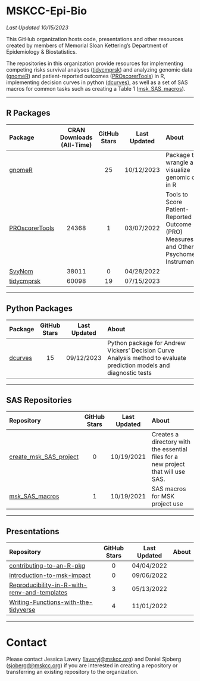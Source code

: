 <!-- README.md is generated from README.Rmd. Please edit that file -->

# **MSKCC-Epi-Bio**

*Last Updated 10/15/2023*

This GitHub organization hosts code, presentations and other resources
created by members of Memorial Sloan Kettering’s Department of
Epidemiology & Biostatistics.

The repositories in this organization provide resources for implementing
competing risks survival analyses
([tidycmprsk](https://github.com/MSKCC-Epi-Bio/tidycmprsk)) and
analyzing genomic data
([gnomeR](https://github.com/MSKCC-Epi-Bio/gnomeR)) and patient-reported
outcomes
([PROscorerTools](https://github.com/MSKCC-Epi-Bio/PROscorerTools)) in
R, implementing decision curves in python
([dcurves](https://github.com/MSKCC-Epi-Bio/dcurves)), as well as a set
of SAS macros for common tasks such as creating a Table 1
([msk\_SAS\_macros](https://github.com/MSKCC-Epi-Bio/msk_SAS_macros)).

------------------------------------------------------------------------

## **R Packages**

<table>
<colgroup>
<col style="width: 9%" />
<col style="width: 16%" />
<col style="width: 8%" />
<col style="width: 8%" />
<col style="width: 56%" />
</colgroup>
<thead>
<tr class="header">
<th style="text-align: left;">Package</th>
<th style="text-align: center;">CRAN Downloads (All-Time)</th>
<th style="text-align: center;">GitHub Stars</th>
<th style="text-align: center;">Last Updated</th>
<th style="text-align: left;">About</th>
</tr>
</thead>
<tbody>
<tr class="odd">
<td style="text-align: left;"><a
href="https://github.com/MSKCC-Epi-Bio/gnomeR">gnomeR</a></td>
<td style="text-align: center;"></td>
<td style="text-align: center;">25</td>
<td style="text-align: center;">10/12/2023</td>
<td style="text-align: left;">Package to wrangle and visualize genomic
data in R</td>
</tr>
<tr class="even">
<td style="text-align: left;"><a
href="https://github.com/MSKCC-Epi-Bio/PROscorerTools">PROscorerTools</a></td>
<td style="text-align: center;">24368</td>
<td style="text-align: center;">1</td>
<td style="text-align: center;">03/07/2022</td>
<td style="text-align: left;">Tools to Score Patient-Reported Outcome
(PRO) Measures and Other Psychometric Instruments</td>
</tr>
<tr class="odd">
<td style="text-align: left;"><a
href="https://github.com/MSKCC-Epi-Bio/SvyNom">SvyNom</a></td>
<td style="text-align: center;">38011</td>
<td style="text-align: center;">0</td>
<td style="text-align: center;">04/28/2022</td>
<td style="text-align: left;"></td>
</tr>
<tr class="even">
<td style="text-align: left;"><a
href="https://github.com/MSKCC-Epi-Bio/tidycmprsk">tidycmprsk</a></td>
<td style="text-align: center;">60098</td>
<td style="text-align: center;">19</td>
<td style="text-align: center;">07/15/2023</td>
<td style="text-align: left;"></td>
</tr>
</tbody>
</table>

------------------------------------------------------------------------

## **Python Packages**

<table>
<colgroup>
<col style="width: 5%" />
<col style="width: 9%" />
<col style="width: 9%" />
<col style="width: 76%" />
</colgroup>
<thead>
<tr class="header">
<th style="text-align: left;">Package</th>
<th style="text-align: center;">GitHub Stars</th>
<th style="text-align: center;">Last Updated</th>
<th style="text-align: left;">About</th>
</tr>
</thead>
<tbody>
<tr class="odd">
<td style="text-align: left;"><a
href="https://github.com/MSKCC-Epi-Bio/dcurves">dcurves</a></td>
<td style="text-align: center;">15</td>
<td style="text-align: center;">09/12/2023</td>
<td style="text-align: left;">Python package for Andrew Vickers’
Decision Curve Analysis method to evaluate prediction models and
diagnostic tests</td>
</tr>
</tbody>
</table>

------------------------------------------------------------------------

## **SAS Repositories**

<table>
<colgroup>
<col style="width: 17%" />
<col style="width: 10%" />
<col style="width: 10%" />
<col style="width: 61%" />
</colgroup>
<thead>
<tr class="header">
<th style="text-align: left;">Repository</th>
<th style="text-align: center;">GitHub Stars</th>
<th style="text-align: center;">Last Updated</th>
<th style="text-align: left;">About</th>
</tr>
</thead>
<tbody>
<tr class="odd">
<td style="text-align: left;"><a
href="https://github.com/MSKCC-Epi-Bio/create_msk_SAS_project">create_msk_SAS_project</a></td>
<td style="text-align: center;">0</td>
<td style="text-align: center;">10/19/2021</td>
<td style="text-align: left;">Creates a directory with the essential
files for a new project that will use SAS.</td>
</tr>
<tr class="even">
<td style="text-align: left;"><a
href="https://github.com/MSKCC-Epi-Bio/msk_SAS_macros">msk_SAS_macros</a></td>
<td style="text-align: center;">1</td>
<td style="text-align: center;">10/19/2021</td>
<td style="text-align: left;">SAS macros for MSK project use</td>
</tr>
</tbody>
</table>

------------------------------------------------------------------------

## **Presentations**

<table>
<colgroup>
<col style="width: 56%" />
<col style="width: 17%" />
<col style="width: 17%" />
<col style="width: 7%" />
</colgroup>
<thead>
<tr class="header">
<th style="text-align: left;">Repository</th>
<th style="text-align: center;">GitHub Stars</th>
<th style="text-align: center;">Last Updated</th>
<th style="text-align: left;">About</th>
</tr>
</thead>
<tbody>
<tr class="odd">
<td style="text-align: left;"><a
href="https://github.com/MSKCC-Epi-Bio/contributing-to-an-R-pkg">contributing-to-an-R-pkg</a></td>
<td style="text-align: center;">0</td>
<td style="text-align: center;">04/04/2022</td>
<td style="text-align: left;"></td>
</tr>
<tr class="even">
<td style="text-align: left;"><a
href="https://github.com/MSKCC-Epi-Bio/introduction-to-msk-impact">introduction-to-msk-impact</a></td>
<td style="text-align: center;">0</td>
<td style="text-align: center;">09/06/2022</td>
<td style="text-align: left;"></td>
</tr>
<tr class="odd">
<td style="text-align: left;"><a
href="https://github.com/MSKCC-Epi-Bio/Reproducibility-in-R-with-renv-and-templates">Reproducibility-in-R-with-renv-and-templates</a></td>
<td style="text-align: center;">3</td>
<td style="text-align: center;">05/13/2022</td>
<td style="text-align: left;"></td>
</tr>
<tr class="even">
<td style="text-align: left;"><a
href="https://github.com/MSKCC-Epi-Bio/Writing-Functions-with-the-tidyverse">Writing-Functions-with-the-tidyverse</a></td>
<td style="text-align: center;">4</td>
<td style="text-align: center;">11/01/2022</td>
<td style="text-align: left;"></td>
</tr>
</tbody>
</table>

------------------------------------------------------------------------

# **Contact**

Please contact Jessica Lavery (<laveryj@mskcc.org>) and Daniel Sjoberg
(<sjobergd@mskcc.org>) if you are interested in creating a repository or
transferring an existing repository to the organization.
